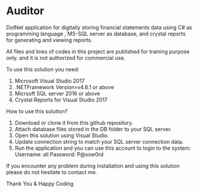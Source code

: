 # Auditor
DotNet application for digitally storing financial statements data using C# as programming language , MS-SQL server as database, and crystal reports for generating and viewing reports.

All files and lines of codes in this project are published for training purpose only. and it is not authorized for commercial use.

To use this solution you need:
1. Microsoft Visual Studio 2017
2. .NETFramework Version=v4.6.1 or above
2. Micrsoft SQL server 2016 or above
3. Crystal Reports for Visual Studio 2017

How to use this solution?
1. Download or clone it from this github repository.
2. Attach database files stored in the DB folder to your SQL server.
3. Open this solution using Visual Studio.
4. Update connection string to match your SQL server connection data.
5. Run the application and you can use this account to login to the system:
    Username: ali
    Password: P@ssw0rd
    
If you encounter any problem during installation and using this solution please do not hesitate to contact me.

Thank You & Happy Coding
